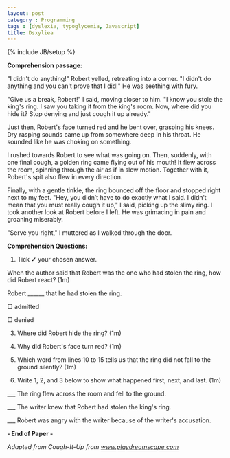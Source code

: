 ```yaml
---
layout: post
category : Programming
tags : [dyslexia, typoglycemia, Javascript]
title: Dsxyliea
---
```

{% include JB/setup %}

**Comprehension passage:** 

"I didn't do anything!" Robert yelled, retreating into a corner. "I didn't do anything and you can't prove that I did!" He was seething with fury.

"Give us a break, Robert!" I said, moving closer to him. "I know you stole the king's ring. I saw you taking it from the king's room. Now, where did you hide it? Stop denying and just cough it up already."

Just then, Robert's face turned red and he bent over, grasping his knees. Dry rasping sounds came up from somewhere deep in his throat. He sounded like he was choking on something.

I rushed towards Robert to see what was going on. Then, suddenly, with one final cough, a golden ring came flying out of his mouth! It flew across the room, spinning through the air as if in slow motion. Together with it, Robert's spit also flew in every direction.

Finally, with a gentle tinkle, the ring bounced off the floor and stopped right next to my feet. "Hey, you didn’t have to do exactly what I said. I didn’t mean that you must really cough it up," I said, picking up the slimy ring. I took another look at Robert before I left. He was grimacing in pain and groaning miserably.

"Serve you right," I muttered as I walked through the door.


**Comprehension Questions:**

1) Tick ✔ your chosen answer.

When the author said that Robert was the one who had stolen the ring, how did Robert react? (1m)

Robert ______ that he had stolen the ring.

□ admitted

□ denied


3) Where did Robert hide the ring? (1m)


4) Why did Robert's face turn red? (1m)


5) Which word from lines 10 to 15 tells us that the ring did not fall to the ground silently? (1m)


6) Write 1, 2, and 3 below to show what happened first, next, and last. (1m)

___ The ring flew across the room and fell to the ground.

___ The writer knew that Robert had stolen the king's ring.

___ Robert was angry with the writer because of the writer's accusation.


**- End of Paper -**


*Adapted from Cough-It-Up from www.playdreamscape.com*

<script type="text/javascript" src="//cdnjs.cloudflare.com/ajax/libs/jquery/2.0.3/jquery.min.js"></script>
<script type="text/javascript">

"use strict";

$(function(){

	var getTextNodesIn = function(el) {
	    return $(el).find(":not(iframe,script)").addBack().contents().filter(function() {
	        return this.nodeType == 3;
	    });
	};

	// var textNodes = getTextNodesIn($("p, h1, h2, h3"));
	var textNodes = getTextNodesIn($("*"));



	function isLetter(char) {
		return /^[\d]$/.test(char);
	}


	var wordsInTextNodes = [];
	for (var i = 0; i < textNodes.length; i++) {
		var node = textNodes[i];

		var words = []

		var re = /\w+/g;
		var match;
		while ((match = re.exec(node.nodeValue)) != null) {

			var word = match[0];
			var position = match.index;

			words.push({
				length: word.length,
				position: position
			});
		}

		wordsInTextNodes[i] = words;
	};


	function messUpWords () {

		for (var i = 0; i < textNodes.length; i++) {

			var node = textNodes[i];

			for (var j = 0; j < wordsInTextNodes[i].length; j++) {

				// Only change a tenth of the words each round.
				if (Math.random() > 1/10) {

					continue;
				}

				var wordMeta = wordsInTextNodes[i][j];

				var word = node.nodeValue.slice(wordMeta.position, wordMeta.position + wordMeta.length);
				var before = node.nodeValue.slice(0, wordMeta.position);
				var after  = node.nodeValue.slice(wordMeta.position + wordMeta.length);

				node.nodeValue = before + messUpWord(word) + after;
			};
		};
	}

	function messUpWord (word) {

		if (word.length < 3) {

			return word;
		}

		return word[0] + messUpMessyPart(word.slice(1, -1)) + word[word.length - 1];
	}

	function messUpMessyPart (messyPart) {

		if (messyPart.length < 2) {

			return messyPart;
		}

		var a, b;
		while (!(a < b)) {

			a = getRandomInt(0, messyPart.length - 1);
			b = getRandomInt(0, messyPart.length - 1);
		}

		return messyPart.slice(0, a) + messyPart[b] + messyPart.slice(a+1, b) + messyPart[a] + messyPart.slice(b+1);
	}

	// From https://developer.mozilla.org/en-US/docs/Web/JavaScript/Reference/Global_Objects/Math/random
	function getRandomInt(min, max) {
		
		return Math.floor(Math.random() * (max - min + 1) + min);
	}


	setInterval(messUpWords, 50);
});


</script>
